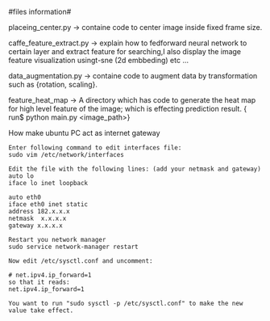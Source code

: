 #files information#

placeing_center.py -> containe code to center image inside fixed frame size.

caffe_feature_extract.py -> explain how to fedforward neural network to certain layer and extract feature for searching,I also display the image feature visualization usingt-sne (2d embbeding)  etc ...

data_augmentation.py -> containe code to  augment data by transformation such as {rotation, scaling}.

feature_heat_map -> A directory which has code to generate the heat map for high level feature of the image; which is effecting prediction result. { run$ python main.py <image_path>}

How make ubuntu PC act as internet gateway

	Enter following command to edit interfaces file:
	sudo vim /etc/network/interfaces

	Edit the file with the following lines: (add your netmask and gateway)
	auto lo 
	iface lo inet loopback

	auto eth0
	iface eth0 inet static
	address 182.x.x.x 
	netmask  x.x.x.x 
	gateway x.x.x.x

	Restart you network manager
	sudo service network-manager restart

	Now edit /etc/sysctl.conf and uncomment:

	# net.ipv4.ip_forward=1
	so that it reads:
	net.ipv4.ip_forward=1

	You want to run "sudo sysctl -p /etc/sysctl.conf" to make the new value take effect.